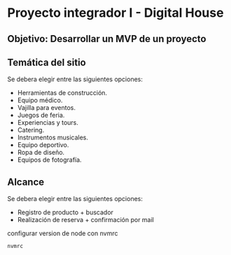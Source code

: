 # Proyecto integrador I - Digital House

## Objetivo: Desarrollar un MVP de un proyecto

## Temática del sitio

Se debera elegir entre las siguientes opciones:

- Herramientas de construcción.
- Equipo médico.
- Vajilla para eventos.
- Juegos de feria.
- Experiencias y tours.
- Catering.
- Instrumentos musicales.
- Equipo deportivo.
- Ropa de diseño.
- Equipos de fotografía.

## Alcance

Se debera elegir entre las siguientes opciones:

- Registro de producto + buscador
- Realización de reserva + confirmación por mail

configurar version de node con nvmrc
```bash
nvmrc 